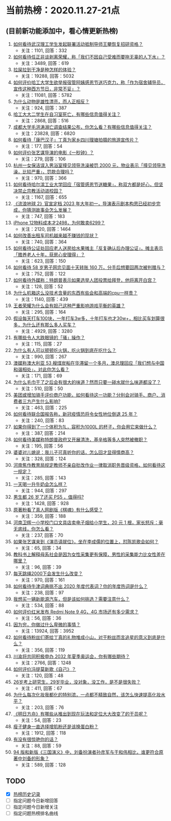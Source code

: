 # 当前热榜：2020.11.27-21点
## (目前新功能添加中，看心情更新热榜)
1. [如何看待武汉理工学生发起联署活动抵制导师王攀恢复招研资格？](https://www.zhihu.com/question/432207501)
    * 关注：1101, 回答：332
2. [如何看待任正非谈剥离荣耀，称「我们不因自己受难而要拖无辜的人下水」？](https://www.zhihu.com/question/432144366)
    * 关注：3489, 回答：619
3. [拉屎拉到干净是种怎样的体验？](https://www.zhihu.com/question/59725811)
    * 关注：19288, 回答：5032
4. [如何评价哈工大学生欲举报宿管阿姨感恩节送巧克力，称「作为宿舍辅导员，宣传这种西方节日，非常不妥」？](https://www.zhihu.com/question/432119474)
    * 关注：11081, 回答：5782
5. [为什么动物是雄性漂亮，而人正相反？](https://www.zhihu.com/question/431261008)
    * 关注：924, 回答：387
6. [哈工大大二学生在自习室死亡，有哪些信息值得关注？](https://www.zhihu.com/question/431952602)
    * 关注：2868, 回答：516
7. [成都大学毛洪涛溺亡调查结果公布，你怎么看？有哪些信息值得关注？](https://www.zhihu.com/question/432244987)
    * 关注：23828, 回答：6820
8. [如何看待「康巴汉子」丁真为家乡四川理塘拍摄的旅游宣传片？](https://www.zhihu.com/question/432035858)
    * 关注：177, 回答：54
9. [如何评价张艺谋导演的电影《一秒钟》？](https://www.zhihu.com/question/284643087)
    * 关注：279, 回答：106
10. [杭州一女保洁误入男浴室撞见领导洗澡被罚 2000 元，物业表示「撞见领导洗澡，比较严重」，罚款合理吗？](https://www.zhihu.com/question/432092160)
    * 关注：970, 回答：366
11. [如何看待哈尔滨工业大学回应「宿管感恩节送糖果」，称双方都是好心，但坚决禁止宗教活动进校园？](https://www.zhihu.com/question/432196540)
    * 关注：1167, 回答：655
12. [《流浪地球 2》官宣定档 2023 年大年初一，导演表示剧本构思已经初步完成，你猜测故事会怎么发展？](https://www.zhihu.com/question/432161529)
    * 关注：747, 回答：183
13. [iPhone 12物料成本才2498，为何敢卖6299？](https://www.zhihu.com/question/431958623)
    * 关注：2120, 回答：1464
14. [如何改善出租车司机越来越不赚钱的现状？](https://www.zhihu.com/question/432136728)
    * 关注：740, 回答：364
15. [如何看待公证处回应老人送房给水果摊主「反复确认后办理公证」，摊主表示「赡养老人十年，获房心安理得」？](https://www.zhihu.com/question/432060850)
    * 关注：623, 回答：150
16. [如何看待 58 岁男子网恋见面十天转账 160 万，分手后想要回两次被判赠与？](https://www.zhihu.com/question/432200591)
    * 关注：752, 回答：122
17. [如何看待外媒称：特朗普表示如果选举人团投票给拜登，他将离开白宫？](https://www.zhihu.com/question/432193913)
    * 关注：128, 回答：52
18. [为什么机箱这么没技术含量的东西有些会和高端的cpu一样贵？](https://www.zhihu.com/question/59240026)
    * 关注：1140, 回答：439
19. [王者荣耀为什么会有妲己这种严重影响游戏平衡的英雄？](https://www.zhihu.com/question/431098746)
    * 关注：295, 回答：164
20. [假设每天打车100块，一年打车3w多，十年打车也才30w+，相比买车划算很多，为什么还有那么多人买车？](https://www.zhihu.com/question/407652302)
    * 关注：4929, 回答：3280
21. [有哪些令人大跌眼镜的「骚」操作？](https://www.zhihu.com/question/431045341)
    * 关注：115, 回答：27
22. [为什么有人可以顿顿吃火锅，吃火锅到底在吃什么？](https://www.zhihu.com/question/431847551)
    * 关注：990, 回答：267
23. [澳媒称澳大利亚 53 艘煤炭船在华滞留一个多月，澳总理回应「我们想与中国和谐相处」，对此你怎么看？](https://www.zhihu.com/question/432238606)
    * 关注：171, 回答：69
24. [为什么毛巾干了之后会有很大的味道？然而只要一碰水就什么味道都没了？](https://www.zhihu.com/question/46804000)
    * 关注：510, 回答：50
25. [美团或增加骑手评价商户功能，如何看待这一功能？分别会对骑手、商户、消费者三方产生什么影响?](https://www.zhihu.com/question/432118341)
    * 关注：463, 回答：225
26. [如何看待联合国报告称，新冠疫情恐将令女性地位倒退 25 年？](https://www.zhihu.com/question/432196776)
    * 关注：240, 回答：83
27. [如果你得到了一个体积为1L，容积为1000L 的杯子，你会用它来做什么？](https://www.zhihu.com/question/431185261)
    * 关注：387, 回答：214
28. [如何看待美媒称特朗普政府又开展清洗，基辛格等多人突然被撤职？](https://www.zhihu.com/question/432202806)
    * 关注：195, 回答：56
29. [婆婆对儿媳说：我儿子可真听你的话，怎么回才显得情商高？](https://www.zhihu.com/question/431787513)
    * 关注：328, 回答：124
30. [河南焦作教育局规定教师不亲自批改作业一律取消职务晋级资格，如何看待这一规定？](https://www.zhihu.com/question/432048707)
    * 关注：285, 回答：143
31. [一天喝一升牛奶会怎么样？](https://www.zhihu.com/question/21819343)
    * 关注：944, 回答：297
32. [男生都 26 岁了还买 PS5 ，值得吗?](https://www.zhihu.com/question/422512191)
    * 关注：1428, 回答：928
33. [原著粉看了真人网剧版《棋魂》有什么感受？](https://www.zhihu.com/question/427629264)
    * 关注：359, 回答：188
34. [河南卫辉一小学校门口文具店卖电子烟给小学生，20 元 1 根，家长怒斥：毫无底线，你怎么看？](https://www.zhihu.com/question/432069100)
    * 关注：237, 回答：70
35. [如果张艺谋来到《演员请就位》，坐在李成儒的位置上，怼陈凯歌会如何？](https://www.zhihu.com/question/427904800)
    * 关注：65, 回答：34
36. [教科书上解释母系社会是因为女性采集更有保障，男性的采集能力比女性差在哪里？](https://www.zhihu.com/question/431627014)
    * 关注：96, 回答：39
37. [每天跳绳2000下会发生什么改变？](https://www.zhihu.com/question/295812047)
    * 关注：970, 回答：161
38. [如何看待牛津词典挑不出 2020 年度代表词？你的年度热词是什么？](https://www.zhihu.com/question/431927461)
    * 关注：238, 回答：97
39. [我想买一辆新能源汽车，但是该如何挑选？需要注意什么？](https://www.zhihu.com/question/50748307)
    * 关注：534, 回答：88
40. [如何评价红米发布 Redmi Note 9 4G，4G 市场还有多少需求？](https://www.zhihu.com/question/432160410)
    * 关注：56, 回答：36
41. [因为穷，你做过什么卑微的事情？](https://www.zhihu.com/question/421158576)
    * 关注：13924, 回答：3952
42. [如何看待粉丝们寄给丁真的礼物堆成小山，对于粉丝而言追星的意义到底是什么？](https://www.zhihu.com/question/432100730)
    * 关注：356, 回答：119
43. [川渝将共同积极申办 2032 年夏季奥运会，你有哪些期待？](https://www.zhihu.com/question/432245034)
    * 关注：2766, 回答：1248
44. [如何评价冯提莫新歌《自己》？](https://www.zhihu.com/question/432077711)
    * 关注：120, 回答：48
45. [26岁考上研究生，29岁毕业，没对象，没工作，是不是很失败？](https://www.zhihu.com/question/28369809)
    * 关注：411, 回答：67
46. [为什么每次化妆我都化的特别浓，一点都不精致自然，该怎么快速提高化妆水平？](https://www.zhihu.com/question/428019867)
    * 关注：203, 回答：76
47. [《明日方舟》有哪些从推出到现在玩法和定位大大改变了的干员呢？](https://www.zhihu.com/question/431021030)
    * 关注：54, 回答：23
48. [瘦子健身一直选择增肌粉还是该换蛋白粉？](https://www.zhihu.com/question/31842675)
    * 关注：1912, 回答：118
49. [有没有很惊艳你的话？](https://www.zhihu.com/question/431276841)
    * 关注：88, 回答：59
50. [94 版和新版《三国演义》中，刘备扮演者孙彦军与于和伟相比，谁更符合原著中刘备的形象？](https://www.zhihu.com/question/30186921)
    * 关注：589, 回答：128
## TODO
* [x] [热榜历史记录](hot_history/AllHot.md)
* [ ] 指定问题今日新增回答
* [ ] 指定问题今日新增关注
* [ ] 指定问题热榜排名曲线
